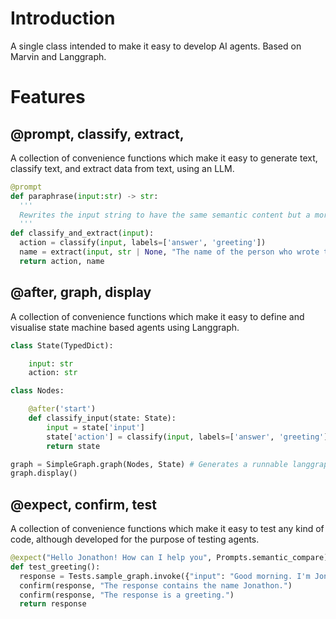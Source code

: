 # Introduction
A single class intended to make it easy to develop AI agents. Based on Marvin and Langgraph.
# Features

## @prompt, classify, extract, 
A collection of convenience functions which make it easy to generate text, classify text, and extract data from text, using an LLM.

```` python
@prompt
def paraphrase(input:str) -> str:
  '''
  Rewrites the input string to have the same semantic content but a more creative and upbeat tone.
  '''
def classify_and_extract(input):
  action = classify(input, labels=['answer', 'greeting'])
  name = extract(input, str | None, "The name of the person who wrote the message")[0]
  return action, name
````

## @after, graph, display
A collection of convenience functions which make it easy to define and visualise state machine based agents using Langgraph.

```` python
class State(TypedDict):

    input: str
    action: str

class Nodes:

    @after('start')
    def classify_input(state: State):
        input = state['input']
        state['action'] = classify(input, labels=['answer', 'greeting'])
        return state

graph = SimpleGraph.graph(Nodes, State) # Generates a runnable langgraph-based agent with full streaming and debugging support
graph.display()
````

## @expect, confirm, test
A collection of convenience functions which make it easy to test any kind of code, although developed for the purpose of testing agents.

```` python
@expect("Hello Jonathon! How can I help you", Prompts.semantic_compare)
def test_greeting():
  response = Tests.sample_graph.invoke({"input": "Good morning. I'm Jonathon."})['response']
  confirm(response, "The response contains the name Jonathon.")
  confirm(response, "The response is a greeting.")
  return response
````
